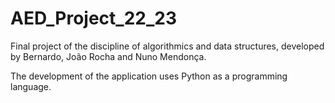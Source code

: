 # AED_Project_22_23

Final project of the discipline of algorithmics and data structures, developed by Bernardo, João Rocha and Nuno Mendonça.

The development of the application uses Python as a programming language. 
